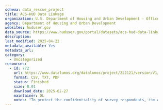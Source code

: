 ```yaml
---
schema: data_rescue_project 
title: ACS-HUD Data Linkage
organization: U.S. Department of Housing and Urban Development - Office of Policy Development and Research
agency: Department of Housing and Urban Development
websites: huduser.gov
data_source: https://www.huduser.gov/portal/datasets/acs-hud-data-linkage.html
description: 
last_modified: 2025-04-22
metadata_available: Yes
metadata_url: 
category:
  - Uncategorized
resources:
  - id: 772
    url: https://www.datalumos.org/datalumos/project/222121/version/V1/view
    format: CSV, TXT, PDF
    status: Finished
    size: 0.01
    download_date: 2025-02-27
    maintainer: DL
    notes: "To protect the confidentiality of survey respondents, the ACS-HUD linked files are restricted-use files. Interested researchers can submit a proposal to use the data through the Federal Statistical Research Data Center (https//www.census.gov/fsrdc). Please visit the Census Bureau’s restricted use application website https//www.census.gov/about/adrm/ced/apply-for-access.html to find useful information about how to apply to use the data."
---
```

